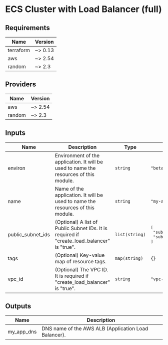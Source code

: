 # ECS Cluster with Load Balancer (full)

## Requirements

| Name | Version |
|------|---------|
| terraform | ~> 0.13 |
| aws | ~> 2.54 |
| random | ~> 2.3 |

## Providers

| Name | Version |
|------|---------|
| aws | ~> 2.54 |
| random | ~> 2.3 |

## Inputs

| Name | Description | Type | Default | Required |
|------|-------------|------|---------|:--------:|
| environ | Environment of the application. It will be used to name the resources of this module. | `string` | `"beta"` | no |
| name | Name of the application. It will be used to name the resources of this module. | `string` | `"my-app"` | no |
| public\_subnet\_ids | (Optional) A list of Public Subnet IDs. It is required if "create\_load\_balancer" is "true". | `list(string)` | <pre>[<br>  "subnet-002b5423",<br>  "subnet-0e0dbd33"<br>]</pre> | no |
| tags | (Optional) Key-value map of resource tags. | `map(string)` | `{}` | no |
| vpc\_id | (Optional) The VPC ID. It is required if "create\_load\_balancer" is "true". | `string` | `"vpc-093bee94"` | no |

## Outputs

| Name | Description |
|------|-------------|
| my\_app\_dns | DNS name of the AWS ALB (Application Load Balancer). |
